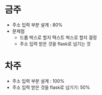 # 금주
* 주소 입력 부분 설계 : 80%
* 문제점
  - 드롭 박스로 할지 텍스트 박스로 할지 결정
  - 주소 입력 받은 것을 flask로 넘기는 것

# 차주
* 주소 입력 부분 설계 : 100%
* 주소 입력 받은 것을 flask로 넘기기: 50%
